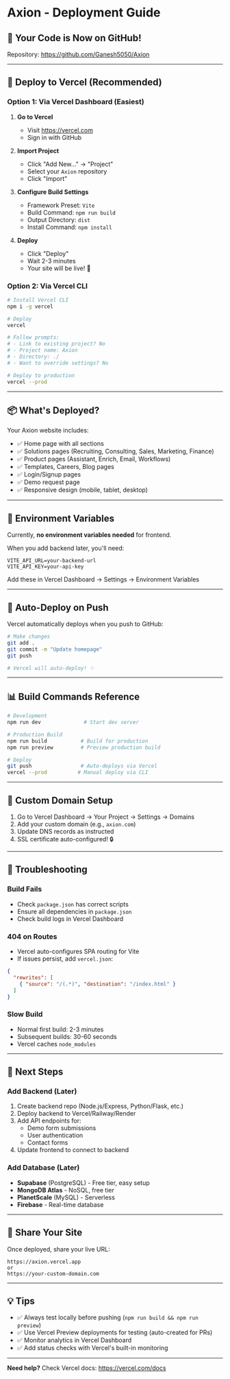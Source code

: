 # Axion - Deployment Guide

## 🎉 Your Code is Now on GitHub!

Repository: https://github.com/Ganesh5050/Axion

---

## 🚀 Deploy to Vercel (Recommended)

### Option 1: Via Vercel Dashboard (Easiest)

1. **Go to Vercel**
   - Visit https://vercel.com
   - Sign in with GitHub

2. **Import Project**
   - Click "Add New..." → "Project"
   - Select your `Axion` repository
   - Click "Import"

3. **Configure Build Settings**
   - Framework Preset: `Vite`
   - Build Command: `npm run build`
   - Output Directory: `dist`
   - Install Command: `npm install`

4. **Deploy**
   - Click "Deploy"
   - Wait 2-3 minutes
   - Your site will be live! 🎉

### Option 2: Via Vercel CLI

```bash
# Install Vercel CLI
npm i -g vercel

# Deploy
vercel

# Follow prompts:
# - Link to existing project? No
# - Project name: Axion
# - Directory: ./
# - Want to override settings? No

# Deploy to production
vercel --prod
```

---

## 📦 What's Deployed?

Your Axion website includes:
- ✅ Home page with all sections
- ✅ Solutions pages (Recruiting, Consulting, Sales, Marketing, Finance)
- ✅ Product pages (Assistant, Enrich, Email, Workflows)
- ✅ Templates, Careers, Blog pages
- ✅ Login/Signup pages
- ✅ Demo request page
- ✅ Responsive design (mobile, tablet, desktop)

---

## 🔧 Environment Variables

Currently, **no environment variables needed** for frontend.

When you add backend later, you'll need:
```env
VITE_API_URL=your-backend-url
VITE_API_KEY=your-api-key
```

Add these in Vercel Dashboard → Settings → Environment Variables

---

## 🔄 Auto-Deploy on Push

Vercel automatically deploys when you push to GitHub:

```bash
# Make changes
git add .
git commit -m "Update homepage"
git push

# Vercel will auto-deploy! ✨
```

---

## 📊 Build Commands Reference

```bash
# Development
npm run dev              # Start dev server

# Production Build
npm run build           # Build for production
npm run preview         # Preview production build

# Deploy
git push                # Auto-deploys via Vercel
vercel --prod          # Manual deploy via CLI
```

---

## 🎯 Custom Domain Setup

1. Go to Vercel Dashboard → Your Project → Settings → Domains
2. Add your custom domain (e.g., `axion.com`)
3. Update DNS records as instructed
4. SSL certificate auto-configured! 🔒

---

## 🐛 Troubleshooting

### Build Fails
- Check `package.json` has correct scripts
- Ensure all dependencies in `package.json`
- Check build logs in Vercel Dashboard

### 404 on Routes
- Vercel auto-configures SPA routing for Vite
- If issues persist, add `vercel.json`:

```json
{
  "rewrites": [
    { "source": "/(.*)", "destination": "/index.html" }
  ]
}
```

### Slow Build
- Normal first build: 2-3 minutes
- Subsequent builds: 30-60 seconds
- Vercel caches `node_modules`

---

## 🔮 Next Steps

### Add Backend (Later)
1. Create backend repo (Node.js/Express, Python/Flask, etc.)
2. Deploy backend to Vercel/Railway/Render
3. Add API endpoints for:
   - Demo form submissions
   - User authentication
   - Contact forms
4. Update frontend to connect to backend

### Add Database (Later)
- **Supabase** (PostgreSQL) - Free tier, easy setup
- **MongoDB Atlas** - NoSQL, free tier
- **PlanetScale** (MySQL) - Serverless
- **Firebase** - Real-time database

---

## 📱 Share Your Site

Once deployed, share your live URL:
```
https://axion.vercel.app
or
https://your-custom-domain.com
```

---

## 💡 Tips

- ✅ Always test locally before pushing (`npm run build && npm run preview`)
- ✅ Use Vercel Preview deployments for testing (auto-created for PRs)
- ✅ Monitor analytics in Vercel Dashboard
- ✅ Add status checks with Vercel's built-in monitoring

---

**Need help?** Check Vercel docs: https://vercel.com/docs

